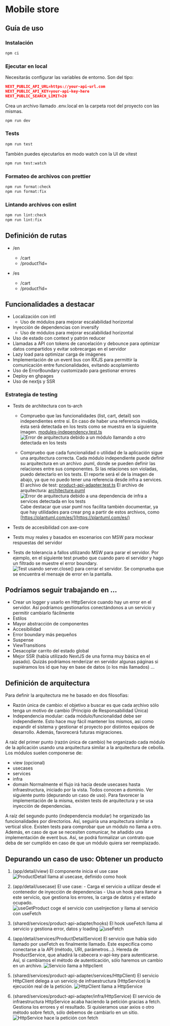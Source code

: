 # Mobile store

## Guía de uso

### Instalación

```sh
npm ci
```

### Ejecutar en local

Necesitarás configurar las variables de entorno. Son del tipo:

```json
NEXT_PUBLIC_API_URL=https://your-api-url.com
NEXT_PUBLIC_API_KEY=your-api-key-here
NEXT_PUBLIC_SEARCH_LIMIT=20
```

Crea un archivo llamado .env.local en la carpeta root del proyecto con las mismas.

```sh
npm run dev
```

### Tests

```sh
npm run test
```

También puedes ejecutarlos en modo watch con la UI de vitest

```sh
npm run test:watch
```

### Formateo de archivos con prettier

```sh
npm run format:check
npm run format:fix
```

### Lintando archivos con eslint

```sh
npm run lint:check
npm run lint:fix
```

## Definición de rutas

- /en
  - /cart
  - /product?id=

- /es
  - /cart
  - /product?id=

## Funcionalidades a destacar

- Localización con intl
  - Uso de módulos para mejorar escalabilidad horizontal
- Inyección de dependencias con inversify
  - Uso de módulos para mejorar escalabilidad horizontal
- Uso de estado con context y patrón reducer
- Llamadas a API con tokens de cancelación y debounce para optimizar datos compartidos y evitar sobrecargas en el servidor
- Lazy load para optimizar carga de imágenes
- Implementación de un event bus con RXJS para permittir la comunicación entre funcionalidades, evitando acoplamiento
- Uso de ErrorBoundary customizado para gestionar errores
- Deploy en ghpages
- Uso de nextjs y SSR

### Estrategia de testing

- Tests de architectura con ts-arch
  - Compruebo que las funcionalidades (list, cart, detail) son independientes entre sí. En caso de haber una referencia inválida, ésta será detectada en los tests como se muestra en la siguiente imagen.
    [modules-independency.test.ts](./test/architecture/modules-independency.test.ts)
    ![Error de arquitectura debido a un módulo llamando a otro detectada en los tests](./docs/arch_error_feature_interdependency.png)

  - Compruebo que cada funcionalidad o utilidad de la aplicación sigue una arquitectura correcta. Cada módulo independiente puede definir su arquitectura en un archivo .puml, donde se pueden definir las relaciones entre sus componentes. Si las relaciones son violadas, puedo detectarlo en los tests. El reporte será el de la imagen de abajo, ya que no puedo tener una referencia desde infra a services.
    El archivo de test:
    [product-api-adapter.test.ts](./test/architecture/product-api-adapter.test.ts)
    El archivo de arquitectura: [architecture.puml](./src/shared/services/product-api-adapter/architecture.puml)
    ![Error de arquitectura debido a una dependencia de infra a services detectada en los tests](./docs/arch_error_feature.png)
    Cabe destacar que usar puml nos facilita también documentar, ya que hay utilidades para crear png a partir de estos archivos, como [https://plantuml.com/es/](https://plantuml.com/es/)

- Tests de accesibilidad con axe-core
- Tests muy reales y basados en escenarios con MSW para mockear respuestas del servidor
- Tests de tolerancia a fallos utilizando MSW para parar el servidor. Por ejemplo, en el siguiente test pruebo que cuando paro el servidor y hago un filtrado se muestre el error boundary.
  ![Test usando server.close() para cerrar el servidor. Se comprueba que se encuentra el mensaje de error en la pantalla.](./docs/test_server_down.png)

## Podríamos seguir trabajando en ...

- Crear un logger y usarlo en HttpService cuando hay un error en el servidor. Así podríamos gestionarlos conectándonos a un servicio y permitir cambiarlo fácilmente
- Estilos
- Mayor abstracción de componentes
- Accesibilidad
- Error boundary más pequeños
- Suspense
- ViewTransitions
- Desacoplar carrito del estado global
- Mejor SSR (había utilizado NextJS de una forma muy básica en el pasado). Quizás podríamos renderizar en servidor algunas páginas si supiéramos los id que hay en base de datos (o los más llamados)
  ...

## Definición de arquitectura

Para definir la arquitectura me he basado en dos filosofías:

- Razón única de cambio: el objetivo a buscar es que cada archivo sólo tenga un motivo de cambio (Principio de Responsabilidad Única)
- Independencia modular: cada módulo/funcionalidad debe ser independiente. Esto hace muy fácil mantener los mismos, así como expandir el sistema y gestionar el proyecto por distintos equipos de desarrollo. Además, favorecerá futuras migraciones.

A raíz del primer punto (razón única de cambio) he organizado cada módulo de la aplicación usando una arquitectura similar a la arquitectura de cebolla. Los módulos suelen componerse de:

- view (opcional)
- usecases
- services
- infra
- domain
  Normalmente el flujo irá hacia desde usecases hasta infraestructura, iniciado por la vista. Todos conocen a dominio. Ver siguiente punto (depurando un caso de uso).
  Para favorecer la implementación de la misma, existen tests de arquitectura y se usa inyección de dependencias.

A raíz del segundo punto (independencia modular) he organizado las funcionalidades por directorios. Así, seguiría una arquitectura similar a vertical slice. Existen tests para comprobar que un módulo no llama a otro.
Además, en caso de que se necesiten comunicar, he añadido una implementación de event bus. Así, se podrá formalizar un contrato que deba de ser cumplido en caso de que un módulo quiera ser reemplazado.

## Depurando un caso de uso: Obtener un producto

1. (app/detail/view) El componente inicia el use case
   ![ProductDetail llama al usecase, definido como hook](./docs/get-product/1_ProductDetail.png)

1. (app/detail/usecase) El use case: - Carga el servicio a utilizar desde el contenedor de inyección de dependencias - Usa un hook para llamar a este servicio, que gestiona los errores, la carga de datos y el estado ocupado.
   ![useGetProduct coge el servicio con useInjection y llama al servicio con useFetch](./docs/get-product/2_useGetProduct.png)

1. (shared/services/product-api-adapter/hooks) El hook useFetch llama al servicio y gestiona error, datos y loading
   ![useFetch](./docs/get-product/3.useFetch.png)

1. (app/detail/services/ProductDetailService) El servicio que había sido llamado por useFetch es finalmente llamado. Este especifica como conectarse a la API (método, URI, parámetros...). Hereda de ProductService, que añadirá la cabecera x-api-key para autenticarse. Así, si cambiamos el método de autenticación, sólo haremos un cambio en un archivo.
   ![Servicio llama a httpclient](./docs/get-product/4.ProductDetailService.png)

1. (shared/services/product-api-adapter/services/HttpClient) El servicio HttpClient delega a un servicio de infraestructura (HttpService) la ejecución real de la petición.
   ![HttpClient llama a HttpService](./docs/get-product/5.HttpClient.png)

1. (shared/services/product-api-adapter/infra/HttpService) El servicio de infraestructura HttpService acaba haciendo la petición gracias a fetch. Gestiona los errores y el resultado. Si quisieramos usar axios o otro método sobre fetch, sólo debemos de cambiarlo en un sitio.
   ![HttpService hace la petición con fetch](./docs/get-product/6.HttpService.png.png)
